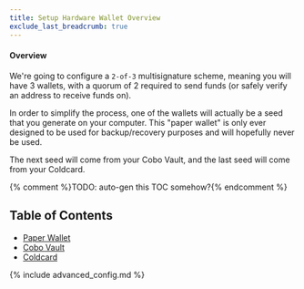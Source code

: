 ```yaml
---
title: Setup Hardware Wallet Overview
exclude_last_breadcrumb: true
---
```


#### Overview
We're going to configure a `2-of-3` multisignature scheme, meaning you will have 3 wallets, with a quorum of 2 required to send funds
(or safely verify an address to receive funds on).

In order to simplify the process, one of the wallets will actually be a seed that you generate on your computer.
This "paper wallet" is only ever designed to be used for backup/recovery purposes and will hopefully never be used.

The next seed will come from your Cobo Vault, and the last seed will come from your Coldcard.

{% comment %}TODO: auto-gen this TOC somehow?{% endcomment %}
## Table of Contents
* [Paper Wallet](paper)
* [Cobo Vault](cobo)
* [Coldcard](coldcard)


{% include advanced_config.md %}

